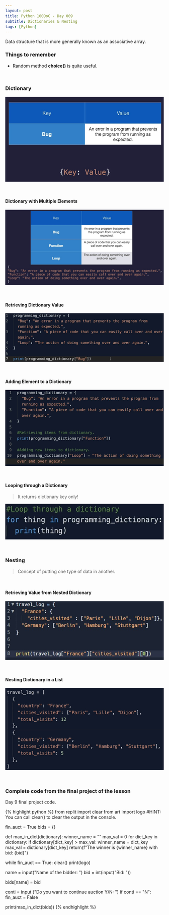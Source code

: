 ```yaml
---
layout: post
title: Python 100DoC - Day 009
subtitle: Dictionaries & Nesting
tags: [Python]
---
```



Data structure that is more generally known as an associative array.


### Things to remember

- Random method **choice()** is quite useful.




&nbsp;
### Dictionary

>

<div class="image">
    <a href="/assets/posts/2022-06-15-100DoC-009/1.jpg">
        <img 
            src="/assets/posts/2022-06-15-100DoC-009/1.jpg" 
            alt="Python Dictionary"
        >
    </a>
</div>


&nbsp;
#### Dictionary with Multiple Elements

>

<div class="image">
    <a href="/assets/posts/2022-06-15-100DoC-009/2.jpg">
        <img 
            src="/assets/posts/2022-06-15-100DoC-009/2.jpg" 
            alt="Python Dictionary with Multiple Elements"
        >
    </a>
</div>


&nbsp;
#### Retrieving Dictionary Value

>

<div class="image">
    <a href="/assets/posts/2022-06-15-100DoC-009/3.jpg">
        <img 
            src="/assets/posts/2022-06-15-100DoC-009/3.jpg" 
            alt="Python Dictionary with Multiple Elements"
        >
    </a>
</div>


&nbsp;
#### Adding Element to a Dictionary

>

<div class="image">
    <a href="/assets/posts/2022-06-15-100DoC-009/4.jpg">
        <img 
            src="/assets/posts/2022-06-15-100DoC-009/4.jpg" 
            alt="Adding Element to a Dictionary"
        >
    </a>
</div>


&nbsp;
#### Looping through a Dictionary

> It returns dictionary key only!

<div class="image">
    <a href="/assets/posts/2022-06-15-100DoC-009/5.jpg">
        <img 
            src="/assets/posts/2022-06-15-100DoC-009/5.jpg" 
            alt="Adding Element to a Dictionary"
        >
    </a>
</div>



&nbsp;
### Nesting

> Concept of putting one type of data in another.




&nbsp;
#### Retrieving Value from Nested Dictionary

> 

<div class="image">
    <a href="/assets/posts/2022-06-15-100DoC-009/6.jpg">
        <img 
            src="/assets/posts/2022-06-15-100DoC-009/6.jpg" 
            alt="Adding Element to a Dictionary"
        >
    </a>
</div>


&nbsp;
#### Nesting Dictionary in a List

> 

<div class="image">
    <a href="/assets/posts/2022-06-15-100DoC-009/7.jpg">
        <img 
            src="/assets/posts/2022-06-15-100DoC-009/7.jpg" 
            alt="Adding Element to a Dictionary"
        >
    </a>
</div>


&nbsp;
### Complete code from the final project of the lesson

Day 9 final project code.

{% highlight python %}
from replit import clear
from art import logo
#HINT: You can call clear() to clear the output in the console.

fin_auct = True
bids = {}

def max_in_dict(dictionary):
  winner_name = ""
  max_val = 0
  for dict_key in dictionary:
    if dictionary[dict_key] > max_val:
      winner_name = dict_key
      max_val = dictionary[dict_key]
  return(f"The winner is {winner_name} with bid: {bid}")
  
  
  

while fin_auct == True:
  clear()
  print(logo)

  name = input("Name of the bidder: ")
  bid = int(input("Bid: "))
  
  bids[name] = bid

  conti = input ("Do you want to continue auction Y/N: ")
  if conti == "N":
    fin_auct = False


print(max_in_dict(bids))
{% endhighlight %}